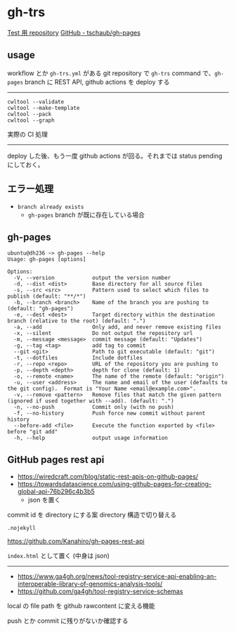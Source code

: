 # gh-trs

[Test 用 repository](https://github.com/suecharo/gh-trs-test-repo)
[GitHub - tschaub/gh-pages](https://github.com/tschaub/gh-pages)

## usage

workflow とか `gh-trs.yml` がある git repository で `gh-trs` command で、`gh-pages` branch に REST API, github actions を deploy する

---

```
cwltool --validate
cwltool --make-template
cwltool --pack
cwltool --graph
```

実際の CI 処理

---

deploy した後、もう一度 github actions が回る。それまでは status pending にしておく。

## エラー処理

- `branch already exists`
  - `gh-pages` branch が既に存在している場合

## gh-pages

```
ubuntu@dh236 ~> gh-pages --help
Usage: gh-pages [options]

Options:
  -V, --version            output the version number
  -d, --dist <dist>        Base directory for all source files
  -s, --src <src>          Pattern used to select which files to publish (default: "**/*")
  -b, --branch <branch>    Name of the branch you are pushing to (default: "gh-pages")
  -e, --dest <dest>        Target directory within the destination branch (relative to the root) (default: ".")
  -a, --add                Only add, and never remove existing files
  -x, --silent             Do not output the repository url
  -m, --message <message>  commit message (default: "Updates")
  -g, --tag <tag>          add tag to commit
  --git <git>              Path to git executable (default: "git")
  -t, --dotfiles           Include dotfiles
  -r, --repo <repo>        URL of the repository you are pushing to
  -p, --depth <depth>      depth for clone (default: 1)
  -o, --remote <name>      The name of the remote (default: "origin")
  -u, --user <address>     The name and email of the user (defaults to the git config).  Format is "Your Name <email@example.com>".
  -v, --remove <pattern>   Remove files that match the given pattern (ignored if used together with --add). (default: ".")
  -n, --no-push            Commit only (with no push)
  -f, --no-history         Push force new commit without parent history
  --before-add <file>      Execute the function exported by <file> before "git add"
  -h, --help               output usage information
```

## GitHub pages rest api

- https://wiredcraft.com/blog/static-rest-apis-on-github-pages/
- https://towardsdatascience.com/using-github-pages-for-creating-global-api-76b296c4b3b5
  - json を置く

commit id を directory にする案
directory 構造で切り替える

`.nojekyll`

https://github.com/Kanahiro/gh-pages-rest-api

`index.html` として置く (中身は json)

---

- https://www.ga4gh.org/news/tool-registry-service-api-enabling-an-interoperable-library-of-genomics-analysis-tools/
- https://github.com/ga4gh/tool-registry-service-schemas

local の file path を github rawcontent に変える機能

push とか commit に残りがないか確認する
